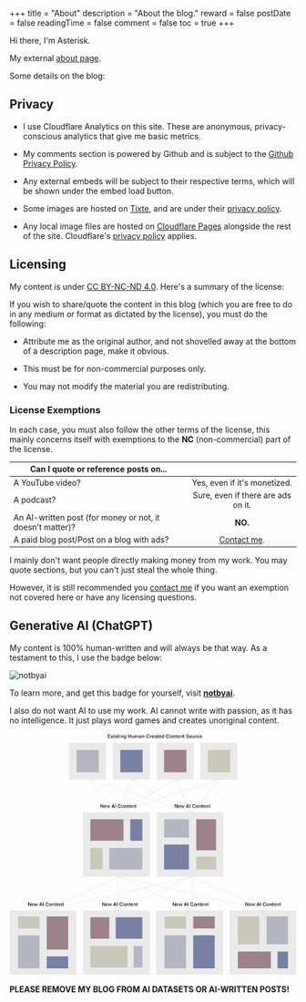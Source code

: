 +++
title = "About"
description = "About the blog."
reward = false
postDate = false
readingTime = false
comment = false
toc = true
+++

Hi there, I'm Asterisk.

My external [about page](https://ast3risk-ops.carrd.co/#about).

Some details on the blog:

## Privacy

- I use Cloudflare Analytics on this site. These are anonymous, privacy-conscious analytics that give me basic metrics.

- My comments section is powered by Github and is subject to the [Github Privacy Policy](https://docs.github.com/en/site-policy/privacy-policies/github-privacy-statement).

- Any external embeds will be subject to their respective terms, which will be shown under the embed load button.

- Some images are hosted on [Tixte](https://tixte.com), and are under their [privacy policy](https://tixte.com/legal/privacy).

- Any local image files are hosted on [Cloudflare Pages](https://pages.cloudflare.com) alongside the rest of the site. Cloudflare's [privacy policy](https://www.cloudflare.com/privacypolicy/) applies.

<!-- - I use Google ReCAPTCHA to protect the contact form. ReCAPTCHA is subject to Google's [privacy policy](https://policies.google.com/privacy?hl=en). -->

## Licensing

My content is under [CC BY-NC-ND 4.0](https://creativecommons.org/licenses/by-nc-nd/4.0/deed.en). Here's a summary of the license:

If you wish to share/quote the content in this blog (which you are free to do in any medium or format as dictated by the license), you must do the following:

- Attribute me as the original author, and not shovelled away at the bottom of a description page, make it obvious.

- This must be for non-commercial purposes only.

- You may not modify the material you are redistributing.

### License Exemptions

In each case, you must also follow the other terms of the license, this mainly concerns itself with exemptions to the **NC** (non-commercial) part of the license.

| Can I quote or reference posts on...      |  |
| ----------- | :-----------: |
| A YouTube video?     |    Yes, even if it's monetized.    |
| A podcast?   | Sure, even if there are ads on it.        |
| An AI-written post (for money or not, it doesn't matter)? | **NO.** |
| A paid blog post/Post on a blog with ads? | [Contact me](/contact). |

I mainly don't want people directly making money from my work. You may quote sections, but you can't just steal the whole thing.

However, it is still recommended you [contact me](/contact) if you want an exemption not covered here or have any licensing questions.


## Generative AI (ChatGPT)

My content is 100% human-written and will always be that way. As a testament to this, I use the badge below:

![notbyai](https://asterisk.is-from.space/r/human.png)

To learn more, and get this badge for yourself, visit [**notbyai**](https://notbyai.fyi/#not-by-ai-mission).

I also do not want AI to use my work. AI cannot write with passion, as it has no intelligence. It just plays word games and creates unoriginal content.

![ai-chart](ai-generates-content-using-human-content-white.png "See the problem here? (Credit: notbyai)")

**PLEASE REMOVE MY BLOG FROM AI DATASETS OR AI-WRITTEN POSTS!**


